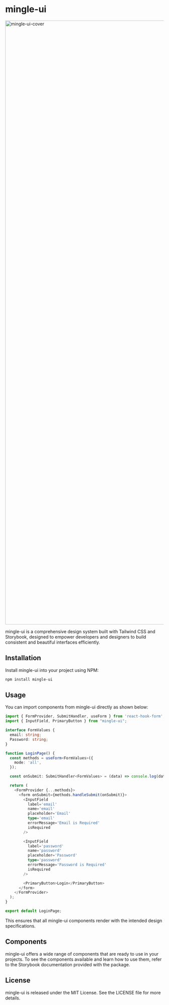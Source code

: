 # mingle-ui

<img width="1920" alt="mingle-ui-cover" src="https://github.com/designsoo/mingle-ui/assets/77719310/6ea7a02c-aeba-4f76-9619-6509ce11a574">

mingle-ui is a comprehensive design system built with Tailwind CSS and Storybook, designed to empower developers and designers to build consistent and beautiful interfaces efficiently.

## Installation

Install mingle-ui into your project using NPM:

```bash
npm install mingle-ui
```

## Usage

You can import components from mingle-ui directly as shown below:

```typescript
import { FormProvider, SubmitHandler, useForm } from 'react-hook-form';
import { InputField, PrimaryButton } from "mingle-ui";

interface FormValues {
  email: string;
  Password: string;
}

function LoginPage() {
  const methods = useForm<FormValues>({
    mode: 'all',
  });

  const onSubmit: SubmitHandler<FormValues> = (data) => console.log(data);

  return (
    <FormProvider {...methods}>
      <form onSubmit={methods.handleSubmit(onSubmit)}>
        <InputField
          label='email'
          name='email'
          placeholder='Email'
          type='email'
          errorMessage='Email is Required'
          isRequired
        />

        <InputField
          label='password'
          name='password'
          placeholder='Password'
          type='password'
          errorMessage='Password is Required'
          isRequired
        />

        <PrimaryButton>Login</PrimaryButton>
      </form>
    </FormProvider>
  );
}

export default LoginPage;
```

This ensures that all mingle-ui components render with the intended design specifications.

## Components

mingle-ui offers a wide range of components that are ready to use in your projects. To see the components available and learn how to use them, refer to the Storybook documentation provided with the package.

## License

mingle-ui is released under the MIT License. See the LICENSE file for more details.
